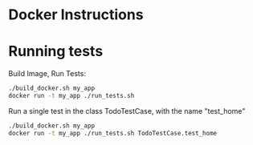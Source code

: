 # Docker Instructions

# Running tests

Build Image, Run Tests:

```sh
./build_docker.sh my_app
docker run -t my_app ./run_tests.sh
```


Run a single test in the class TodoTestCase, with the name "test_home"

```sh
./build_docker.sh my_app
docker run -t my_app ./run_tests.sh TodoTestCase.test_home
```
